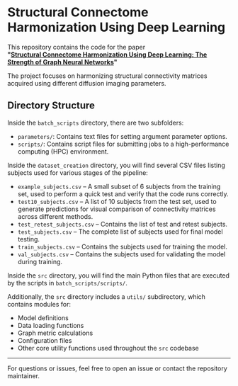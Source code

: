 # Structural Connectome Harmonization Using Deep Learning

This repository contains the code for the paper  
**"[Structural Connectome Harmonization Using Deep Learning: The Strength of Graph Neural Networks](https://www.arxiv.org/abs/2507.13992)"**

The project focuses on harmonizing structural connectivity matrices acquired using different diffusion imaging parameters.

## Directory Structure

Inside the `batch_scripts` directory, there are two subfolders:

- `parameters/`: Contains text files for setting argument parameter options.
- `scripts/`: Contains script files for submitting jobs to a high-performance computing (HPC) environment.

Inside the `dataset_creation` directory, you will find several CSV files listing subjects used for various stages of the pipeline:

- `example_subjects.csv` – A small subset of 6 subjects from the training set, used to perform a quick test and verify that the code runs correctly.
- `test10_subjects.csv` – A list of 10 subjects from the test set, used to generate predictions for visual comparison of connectivity matrices across different methods.
- `test_retest_subjects.csv` – Contains the list of test and retest subjects.
- `test_subjects.csv` – The complete list of subjects used for final model testing.
- `train_subjects.csv` – Contains the subjects used for training the model.
- `val_subjects.csv` – Contains the subjects used for validating the model during training.

Inside the `src` directory, you will find the main Python files that are executed by the scripts in `batch_scripts/scripts/`.

Additionally, the `src` directory includes a `utils/` subdirectory, which contains modules for:

- Model definitions  
- Data loading functions  
- Graph metric calculations
- Configuration files
- Other core utility functions used throughout the `src` codebase





---

For questions or issues, feel free to open an issue or contact the repository maintainer.










